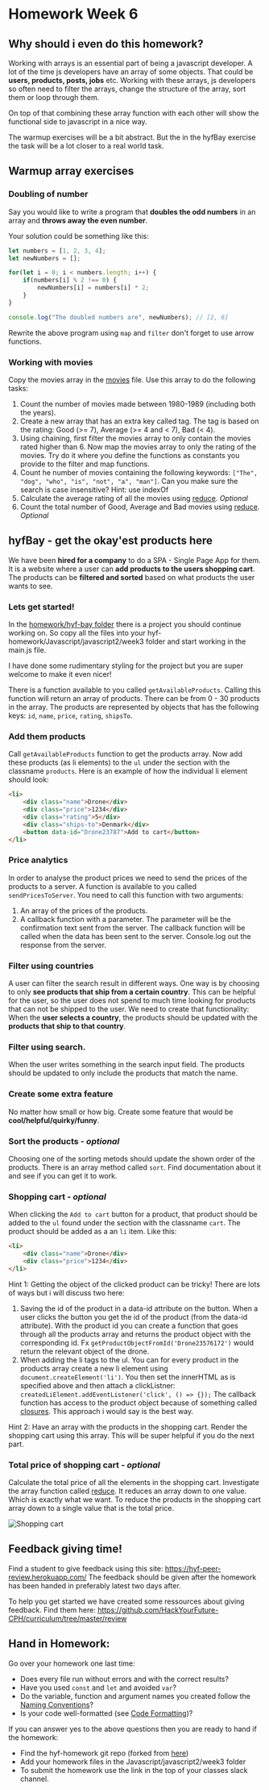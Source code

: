 # Homework Week 6

## Why should i even do this homework?
Working with arrays is an essential part of being a javascript developer. A lot of the time js developers have an array of some objects. That could be **users, products, posts, jobs** etc. Working with these arrays, js developers so often need to filter the arrays, change the structure of the array, sort them or loop through them. 

On top of that combining these array function with each other will show the functional side to javascript in a nice way. 

The warmup exercises will be a bit abstract. But the in the hyfBay exercise the task will be a lot closer to a real world task. 

## Warmup array exercises

### Doubling of number
Say you would like to write a program that **doubles the odd numbers** in an array and **throws away the even number**.

Your solution could be something like this:
```js
let numbers = [1, 2, 3, 4];
let newNumbers = [];

for(let i = 0; i < numbers.length; i++) {
    if(numbers[i] % 2 !== 0) {
        newNumbers[i] = numbers[i] * 2;
    }
}

console.log("The doubled numbers are", newNumbers); // [2, 6]
```

Rewrite the above program using `map` and `filter` don't forget to use arrow functions.

### Working with movies
Copy the movies array in the [movies](homework/movies.js) file. Use this array to do the following tasks:
1. Count the number of movies made between 1980-1989 (including both the years).
1. Create a new array that has an extra key called tag. The tag is based on the rating: Good (>= 7), Average (>= 4 and < 7), Bad (< 4).
1. Using chaining, first filter the movies array to only contain the movies rated higher than 6. Now map the movies array to only the rating of the movies. Try do it where you define the functions as constants you provide to the filter and map functions. 
1. Count he number of movies containing the following keywords: `["The", "dog", "who", "is", "not", "a", "man"]`. Can you make sure the search is case insensitive? Hint: use indexOf
1. Calculate the average rating of all the movies using [reduce](https://developer.mozilla.org/en-US/docs/Web/JavaScript/Reference/Global_Objects/Array/Reduce). *Optional*
1. Count the total number of Good, Average and Bad movies using [reduce](https://developer.mozilla.org/en-US/docs/Web/JavaScript/Reference/Global_Objects/Array/Reduce). *Optional*


## hyfBay - get the okay'est products here
We have been **hired for a company** to do a SPA - Single Page App for them. It is a website where a user can **add products to the users shopping cart**. The products can be **filtered and sorted** based on what products the user wants to see. 

### Lets get started!
In the [homework/hyf-bay folder](homework/hyf-bay) there is a project you should continue working on. So copy all the files into your hyf-homework/Javascript/javascript2/week3 folder and start working in the main.js file. 

I have done some rudimentary styling for the project but you are super welcome to make it even nicer!

There is a function available to you called `getAvailableProducts`. Calling this function will return an array of products. There can be from 0 - 30 products in the array. The products are represented by objects that has the following keys: `id`, `name`, `price`, `rating`, `shipsTo`.

### Add them products
Call `getAvailableProducts` function to get the products array. Now add these products (as li elements) to the `ul` under the section with the classname `products`. Here is an example of how the individual li element should look:
```html
<li>
    <div class="name">Drone</div>
    <div class="price">1234</div>
    <div class="rating">5</div>
    <div class="ships-to">Denmark</div>
    <button data-id="Drone23787">Add to cart</button>
</li>
```

### Price analytics
In order to analyse the product prices we need to send the prices of the products to a server. 
A function is available to you called `sendPricesToServer`. You need to call this function with two arguments: 
1. An array of the prices of the products. 
2. A callback function with a parameter. The parameter will be the confirmation text sent from the server. The callback function will be called when the data has been sent to the server. 
Console.log out the response from the server. 

### Filter using countries
A user can filter the search result in different ways. One way is by choosing to only **see products that ship from a certain country**. This can be helpful for the user, so the user does not spend to much time looking for products that can not be shipped to the user. We need to create that functionality: When the **user selects a country**, the products should be updated with the **products that ship to that country**. 

### Filter using search. 
When the user writes something in the search input field. The products should be updated to only include the products that match the name. 

### Create some extra feature
No matter how small or how big. Create some feature that would be **cool/helpful/quirky/funny**. 

### Sort the products - *optional*
Choosing one of the sorting metods should update the shown order of the products. There is an array method called `sort`. Find documentation about it and see if you can get it to work. 

### Shopping cart - *optional*
When clicking the `Add to cart` button for a product, that product should be added to the `ul` found under the section with the classname `cart`. The product should be added as a an `li` item. Like this:
```html
<li>
    <div class="name">Drone</div>
    <div class="price">1234</div>
</li>
```
Hint 1: Getting the object of the clicked product can be tricky! There are lots of ways but i will discuss two here:
1. Saving the id of the product in a data-id attribute on the button. When a user clicks the button you get the id of the product (from the data-id attribute). With the product id you can create a function that goes through all the products array and returns the product object with the corresponding id. Fx `getProductObjectFromId('Drone23576172')` would return the relevant object of the drone.
2. When adding the li tags to the ul. You can for every product in the products array create a new li element using `document.createElement('li')`. You then set the innerHTML as is specified above and then attach a clickListner: `createdLiElement.addEventListener('click', () => {});` The callback function has access to the product object because of something called [closures](https://www.youtube.com/watch?v=1JsJx1x35c0). This approach i would say is the best way.

Hint 2: Have an array with the products in the shopping cart. Render the shopping cart using this array. This will be super helpful if you do the next part.

### Total price of shopping cart - *optional*
Calculate the total price of all the elements in the shopping cart. Investigate the array function called [reduce](https://developer.mozilla.org/en-US/docs/Web/JavaScript/Reference/Global_Objects/Array/Reduce). It reduces an array down to one value. Which is exactly what we want. To reduce the products in the shopping cart array down to a single value that is the total price. 

![Shopping cart](https://media.giphy.com/media/8PA8Ew3nw97yg/giphy.gif)

## Feedback giving time!
Find a student to give feedback using this site: https://hyf-peer-review.herokuapp.com/
The feedback should be given after the homework has been handed in preferably latest two days after.
 
To help you get started we have created some ressources about giving feedback. Find them here: https://github.com/HackYourFuture-CPH/curriculum/tree/master/review

## Hand in Homework:
Go over your homework one last time:

- Does every file run without errors and with the correct results?
- Have you used `const` and `let` and avoided `var`?
- Do the variable, function and argument names you created follow the [Naming Conventions](https://github.com/HackYourFuture/fundamentals/blob/master/fundamentals/naming_conventions.md)?
- Is your code well-formatted (see [Code Formatting](https://github.com/HackYourFuture/fundamentals/blob/master/fundamentals/naming_conventions.md))?

If you can answer yes to the above questions then you are ready to hand if the homework:
* Find the hyf-homework git repo (forked from [here](https://github.com/HackYourFuture-CPH/hyf-homework))
* Add your homework files in the Javascript/javascript2/week3 folder
* To submit the homework use the link in the top of your classes slack channel. 